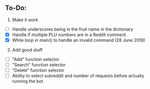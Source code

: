 ## To-Do:
1. Make it work
- [ ] Handle underscores being in the fruit name in the dictionary
- [x] Handle if multiple PLU numbers are in a Reddit comment
- [x] While loop in main() to handle an invalid command (28 June 2018)
2. Add good stuff
- [ ] "Add" function selector
- [ ] "Search" function selector
- [ ] "Delete" function selector
- [ ] Ability to select subreddit and number of requests before actually running the bot
